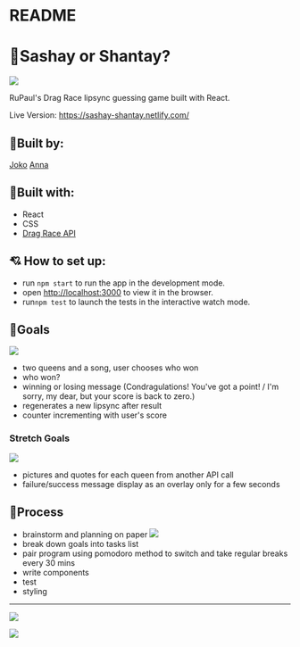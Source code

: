 # README

# 💃Sashay or Shantay?
![](https://media.giphy.com/media/fe0djUlLYxXNu/giphy.gif)

RuPaul's Drag Race lipsync guessing game built with React.

Live Version: https://sashay-shantay.netlify.com/

## 🌟Built by:
[Joko](https://github.com/jokosanyang)
[Anna](https://github.com/aniablaziak)

## 👀Built with:
- React
- CSS
- [Drag Race API](https://drag-race-api.readme.io/docs)

## :cupid: How to set up:
- run `npm start` to run the app in the development mode.
- open [http://localhost:3000](http://localhost:3000) to view it in the browser.
- run`npm test` to launch the tests in the interactive watch mode.

## 💎Goals
![](https://media.giphy.com/media/3oEjHVDYh4jT4Kn5x6/giphy.gif)
- two queens and a song, user chooses who won
- who won?
- winning or losing message (Condragulations! You've got a point! / I'm sorry, my dear, but your score is back to zero.)
- regenerates a new lipsync after result
- counter incrementing with user's score

### Stretch Goals

![](https://media.giphy.com/media/26BRFMUP9qlD6JMsw/giphy.gif)
- pictures and quotes for each queen from another API call
- failure/success message display as an overlay only for a few seconds

## 🍟Process
- brainstorm and planning on paper
![](https://i.imgur.com/YdXWxUl.jpg)
- break down goals into tasks list
- pair program using pomodoro method to switch and take regular breaks every 30 mins
- write components
- test
- styling

---

![](https://media.giphy.com/media/zaQoDemTmS5zy/giphy.gif)

![](https://media.giphy.com/media/d7p9a7hLN4i6XEgDwF/giphy.gif)
